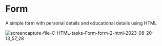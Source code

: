 # Form
A simple form with personal details and educational details using HTML

![screencapture-file-C-HTML-tasks-Form-form-2-html-2023-08-20-13_57_28](https://github.com/KomalR2003/Form/assets/138985585/0a72f6b3-71af-4228-8c87-6dda8daaf39c)
